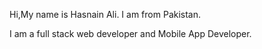 Hi,My name is Hasnain Ali.
I am from Pakistan.

I am a full stack web developer and Mobile App Developer.
